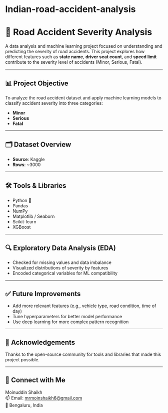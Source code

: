 # Indian-road-accident-analysis

# 🚧 Road Accident Severity Analysis

A data analysis and machine learning project focused on understanding and predicting the severity of road accidents. This project explores how different features such as **state name**, **driver seat count**, and **speed limit** contribute to the severity level of accidents (Minor, Serious, Fatal).

---

## 📊 Project Objective

To analyze the road accident dataset and apply machine learning models to classify accident severity into three categories:
- **Minor**
- **Serious**
- **Fatal**

---

## 🗂️ Dataset Overview

- **Source**: Kaggle
- **Rows**: ~3000

---

## 🛠️ Tools & Libraries

- Python 🐍
- Pandas
- NumPy
- Matplotlib / Seaborn
- Scikit-learn
- XGBoost

---

## 🔍 Exploratory Data Analysis (EDA)

- Checked for missing values and data imbalance
- Visualized distributions of severity by features
- Encoded categorical variables for ML compatibility


---

## ✅ Future Improvements

- Add more relevant features (e.g., vehicle type, road condition, time of day)
- Tune hyperparameters for better model performance
- Use deep learning for more complex pattern recognition

---

## 🙌 Acknowledgements

Thanks to the open-source community for tools and libraries that made this project possible.

---

## 🔗 Connect with Me

Moinuddin Shaikh  
📫 Email: mrmoinshaikh6@gmail.com  
📍 Bengaluru, India  


